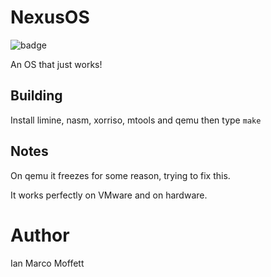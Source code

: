# NexusOS 

![badge](https://img.shields.io/github/license/Nexus-C/NexusOS?style=for-the-badge)

An OS that just works!

## Building
Install limine, nasm, xorriso, mtools and qemu then type ``make``

## Notes

On qemu it freezes for some reason, trying
to fix this.<br>

It works perfectly on VMware and on hardware.

# Author

Ian Marco Moffett
